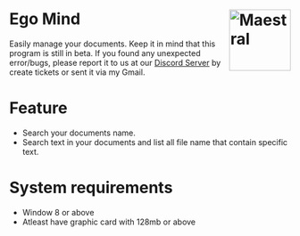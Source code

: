 # Ego Mind <img src="https://static.thenounproject.com/png/1399858-200.png" align="right" title="Maestral" width="110" height="110">
Easily manage your documents.
Keep it in mind that this program is still in beta.
If you found any unexpected error/bugs, please report it to us at our [Discord Server](https://discord.gg/jQebZhZ) by create tickets or sent it via my Gmail.
# Feature
- Search your documents name.
- Search text in your documents and list all file name that contain specific text.
# System requirements
- Window 8 or above
- Atleast have graphic card with 128mb or above
